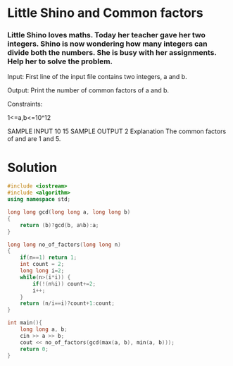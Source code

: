 # Little Shino and Common factors
### Little Shino loves maths. Today her teacher gave her two integers. Shino is now wondering how many integers can divide both the numbers. She is busy with her assignments. Help her to solve the problem.

Input:
    First line of the input file contains two integers, a and b.

Output:
    Print the number of common factors of a and b.

Constraints:

1<=a,b<=10^12

SAMPLE INPUT 
    10 15
SAMPLE OUTPUT 
    2
Explanation
    The common factors of  and  are 1 and 5.

# Solution

```cpp
#include <iostream>
#include <algorithm>
using namespace std;

long long gcd(long long a, long long b)
{
    return (b)?gcd(b, a%b):a;
}

long long no_of_factors(long long n)
{
	if(n==1) return 1;
    int count = 2;
	long long i=2;
    while(n>(i*i)) {
        if(!(n%i)) count+=2;
		i++;
    }
    return (n/i==i)?count+1:count;
}

int main(){
    long long a, b;
	cin >> a >> b;
	cout << no_of_factors(gcd(max(a, b), min(a, b)));
	return 0;
}
```